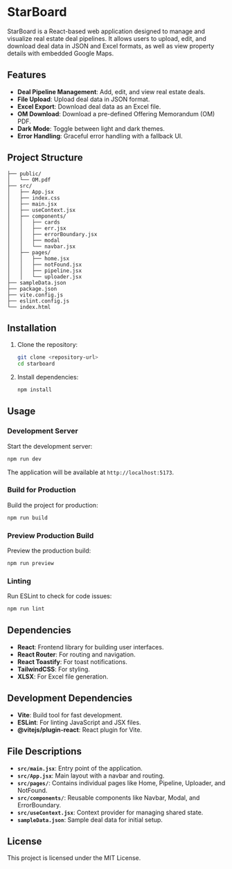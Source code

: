 <!-- # React + Vite

This template provides a minimal setup to get React working in Vite with HMR and some ESLint rules.

Currently, two official plugins are available:

- [@vitejs/plugin-react](https://github.com/vitejs/vite-plugin-react/blob/main/packages/plugin-react) uses [Babel](https://babeljs.io/) for Fast Refresh
- [@vitejs/plugin-react-swc](https://github.com/vitejs/vite-plugin-react/blob/main/packages/plugin-react-swc) uses [SWC](https://swc.rs/) for Fast Refresh

## Expanding the ESLint configuration

If you are developing a production application, we recommend using TypeScript with type-aware lint rules enabled. Check out the [TS template](https://github.com/vitejs/vite/tree/main/packages/create-vite/template-react-ts) for information on how to integrate TypeScript and [`typescript-eslint`](https://typescript-eslint.io) in your project. -->

# StarBoard

StarBoard is a React-based web application designed to manage and visualize real estate deal pipelines. It allows users to upload, edit, and download deal data in JSON and Excel formats, as well as view property details with embedded Google Maps.

## Features

- **Deal Pipeline Management**: Add, edit, and view real estate deals.
- **File Upload**: Upload deal data in JSON format.
- **Excel Export**: Download deal data as an Excel file.
- **OM Download**: Download a pre-defined Offering Memorandum (OM) PDF.
- **Dark Mode**: Toggle between light and dark themes.
- **Error Handling**: Graceful error handling with a fallback UI.

## Project Structure

```
├── public/
│   └── OM.pdf
├── src/
│   ├── App.jsx
│   ├── index.css
│   ├── main.jsx
│   ├── useContext.jsx
│   ├── components/
│   │   ├── cards
│   │   ├── err.jsx
│   │   ├── errorBoundary.jsx
│   │   ├── modal
│   │   └── navbar.jsx
│   ├── pages/
│   │   ├── home.jsx
│   │   ├── notFound.jsx
│   │   ├── pipeline.jsx
│   │   └── uploader.jsx
├── sampleData.json
├── package.json
├── vite.config.js
├── eslint.config.js
└── index.html
```

## Installation

1. Clone the repository:
   ```bash
   git clone <repository-url>
   cd starboard
   ```

2. Install dependencies:
   ```bash
   npm install
   ```

## Usage

### Development Server
Start the development server:
```bash
npm run dev
```
The application will be available at `http://localhost:5173`.

### Build for Production
Build the project for production:
```bash
npm run build
```

### Preview Production Build
Preview the production build:
```bash
npm run preview
```

### Linting
Run ESLint to check for code issues:
```bash
npm run lint
```

## Dependencies

- **React**: Frontend library for building user interfaces.
- **React Router**: For routing and navigation.
- **React Toastify**: For toast notifications.
- **TailwindCSS**: For styling.
- **XLSX**: For Excel file generation.

## Development Dependencies

- **Vite**: Build tool for fast development.
- **ESLint**: For linting JavaScript and JSX files.
- **@vitejs/plugin-react**: React plugin for Vite.

## File Descriptions

- **`src/main.jsx`**: Entry point of the application.
- **`src/App.jsx`**: Main layout with a navbar and routing.
- **`src/pages/`**: Contains individual pages like Home, Pipeline, Uploader, and NotFound.
- **`src/components/`**: Reusable components like Navbar, Modal, and ErrorBoundary.
- **`src/useContext.jsx`**: Context provider for managing shared state.
- **`sampleData.json`**: Sample deal data for initial setup.

## License

This project is licensed under the MIT License.
